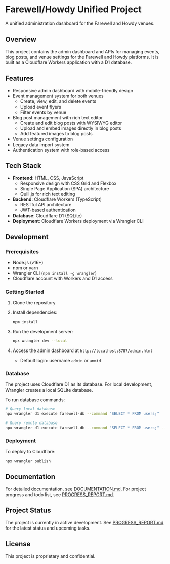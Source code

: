 # Farewell/Howdy Unified Project

A unified administration dashboard for the Farewell and Howdy venues.

## Overview

This project contains the admin dashboard and APIs for managing events, blog posts, and venue settings for the Farewell and Howdy platforms. It is built as a Cloudflare Workers application with a D1 database.

## Features

- Responsive admin dashboard with mobile-friendly design
- Event management system for both venues
  - Create, view, edit, and delete events
  - Upload event flyers
  - Filter events by venue
- Blog post management with rich text editor
  - Create and edit blog posts with WYSIWYG editor
  - Upload and embed images directly in blog posts
  - Add featured images to blog posts
- Venue settings configuration
- Legacy data import system
- Authentication system with role-based access

## Tech Stack

- **Frontend**: HTML, CSS, JavaScript
  - Responsive design with CSS Grid and Flexbox
  - Single Page Application (SPA) architecture
  - Quill.js for rich text editing
- **Backend**: Cloudflare Workers (TypeScript)
  - RESTful API architecture
  - JWT-based authentication
- **Database**: Cloudflare D1 (SQLite)
- **Deployment**: Cloudflare Workers deployment via Wrangler CLI

## Development

### Prerequisites

- Node.js (v16+)
- npm or yarn
- Wrangler CLI (`npm install -g wrangler`)
- Cloudflare account with Workers and D1 access

### Getting Started

1. Clone the repository
2. Install dependencies:

   ```bash
   npm install
   ```

3. Run the development server:

   ```bash
   npx wrangler dev --local
   ```

4. Access the admin dashboard at `http://localhost:8787/admin.html`
   - Default login: username `admin` or `anmid`

### Database

The project uses Cloudflare D1 as its database. For local development, Wrangler creates a local SQLite database.

To run database commands:

```bash
# Query local database
npx wrangler d1 execute farewell-db --command "SELECT * FROM users;"

# Query remote database
npx wrangler d1 execute farewell-db --command "SELECT * FROM users;" --remote
```

### Deployment

To deploy to Cloudflare:

```bash
npx wrangler publish
```

## Documentation

For detailed documentation, see [DOCUMENTATION.md](DOCUMENTATION.md).
For project progress and todo list, see [PROGRESS_REPORT.md](PROGRESS_REPORT.md).

## Project Status

The project is currently in active development. See [PROGRESS_REPORT.md](PROGRESS_REPORT.md) for the latest status and upcoming tasks.

## License

This project is proprietary and confidential.
